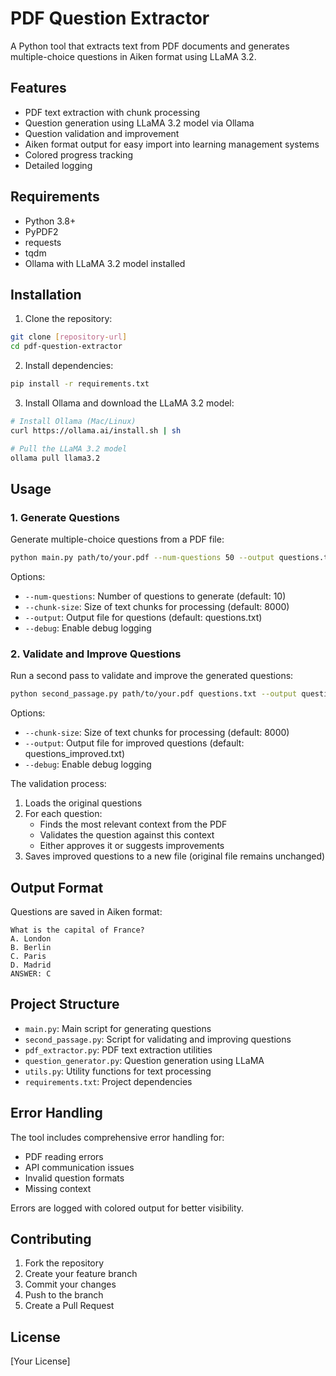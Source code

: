 # PDF Question Extractor

A Python tool that extracts text from PDF documents and generates multiple-choice questions in Aiken format using LLaMA 3.2.

## Features

- PDF text extraction with chunk processing
- Question generation using LLaMA 3.2 model via Ollama
- Question validation and improvement
- Aiken format output for easy import into learning management systems
- Colored progress tracking
- Detailed logging

## Requirements

- Python 3.8+
- PyPDF2
- requests
- tqdm
- Ollama with LLaMA 3.2 model installed

## Installation

1. Clone the repository:
```bash
git clone [repository-url]
cd pdf-question-extractor
```

2. Install dependencies:
```bash
pip install -r requirements.txt
```

3. Install Ollama and download the LLaMA 3.2 model:
```bash
# Install Ollama (Mac/Linux)
curl https://ollama.ai/install.sh | sh

# Pull the LLaMA 3.2 model
ollama pull llama3.2
```

## Usage

### 1. Generate Questions

Generate multiple-choice questions from a PDF file:

```bash
python main.py path/to/your.pdf --num-questions 50 --output questions.txt
```

Options:
- `--num-questions`: Number of questions to generate (default: 10)
- `--chunk-size`: Size of text chunks for processing (default: 8000)
- `--output`: Output file for questions (default: questions.txt)
- `--debug`: Enable debug logging

### 2. Validate and Improve Questions

Run a second pass to validate and improve the generated questions:

```bash
python second_passage.py path/to/your.pdf questions.txt --output questions_improved.txt
```

Options:
- `--chunk-size`: Size of text chunks for processing (default: 8000)
- `--output`: Output file for improved questions (default: questions_improved.txt)
- `--debug`: Enable debug logging

The validation process:
1. Loads the original questions
2. For each question:
   - Finds the most relevant context from the PDF
   - Validates the question against this context
   - Either approves it or suggests improvements
3. Saves improved questions to a new file (original file remains unchanged)

## Output Format

Questions are saved in Aiken format:

```
What is the capital of France?
A. London
B. Berlin
C. Paris
D. Madrid
ANSWER: C
```

## Project Structure

- `main.py`: Main script for generating questions
- `second_passage.py`: Script for validating and improving questions
- `pdf_extractor.py`: PDF text extraction utilities
- `question_generator.py`: Question generation using LLaMA
- `utils.py`: Utility functions for text processing
- `requirements.txt`: Project dependencies

## Error Handling

The tool includes comprehensive error handling for:
- PDF reading errors
- API communication issues
- Invalid question formats
- Missing context

Errors are logged with colored output for better visibility.

## Contributing

1. Fork the repository
2. Create your feature branch
3. Commit your changes
4. Push to the branch
5. Create a Pull Request

## License

[Your License]

